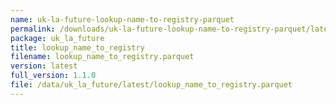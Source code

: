 ```yaml
---
name: uk-la-future-lookup-name-to-registry-parquet
permalink: /downloads/uk-la-future-lookup-name-to-registry-parquet/latest
package: uk_la_future
title: lookup_name_to_registry
filename: lookup_name_to_registry.parquet
version: latest
full_version: 1.1.0
file: /data/uk_la_future/latest/lookup_name_to_registry.parquet
---
```


